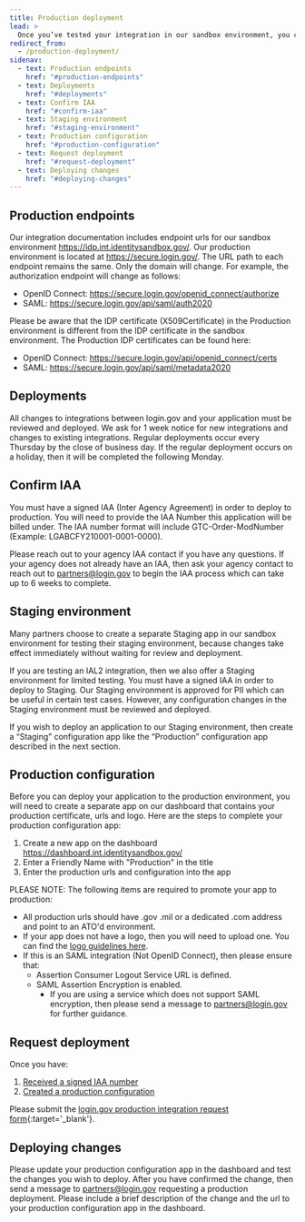 ```yaml
---
title: Production deployment
lead: >
  Once you’ve tested your integration in our sandbox environment, you can request deployment to the Login.gov production environment.
redirect_from:
  - /production-deployment/
sidenav:
  - text: Production endpoints
    href: "#production-endpoints"
  - text: Deployments
    href: "#deployments"
  - text: Confirm IAA
    href: "#confirm-iaa"
  - text: Staging environment
    href: "#staging-environment"
  - text: Production configuration
    href: "#production-configuration"
  - text: Request deployment
    href: "#request-deployment"
  - text: Deploying changes
    href: "#deploying-changes"
---
```



## Production endpoints

Our integration documentation includes endpoint urls for our sandbox environment https://idp.int.identitysandbox.gov/. Our production environment is located at https://secure.login.gov/. The URL path to each endpoint remains the same. Only the domain will change. For example, the authorization endpoint will change as follows:
* OpenID Connect: <https://secure.login.gov/openid_connect/authorize>
* SAML: <https://secure.login.gov/api/saml/auth2020>

Please be aware that the IDP certificate (X509Certificate) in the Production environment is different from the IDP certificate in the sandbox environment. The Production IDP certificates can be found here:
* OpenID Connect: <https://secure.login.gov/api/openid_connect/certs>
* SAML: <https://secure.login.gov/api/saml/metadata2020>

## Deployments

All changes to integrations between login.gov and your application must be reviewed and deployed. We ask for 1 week notice for new integrations and changes to existing integrations. Regular deployments occur every Thursday by the close of business day. If the regular deployment occurs on a holiday, then it will be completed the following Monday.

## Confirm IAA

You must have a signed IAA (Inter Agency Agreement) in order to deploy to production. You will need to provide the IAA Number this application will be billed under. The IAA number format will include GTC-Order-ModNumber (Example: LGABCFY210001-0001-0000).

Please reach out to your agency IAA contact if you have any questions. If your agency does not already have an IAA, then ask your agency contact to reach out to [partners@login.gov](mailto:partners@login.gov) to begin the IAA process which can take up to 6 weeks to complete.

## Staging environment

Many partners choose to create a separate Staging app in our sandbox environment for testing their staging environment, because changes take effect immediately without waiting for review and deployment.

If you are testing an IAL2 integration, then we also offer a Staging environment for limited testing. You must have a signed IAA in order to deploy to Staging. Our Staging environment is approved for PII which can be useful in certain test cases. However, any configuration changes in the Staging environment must be reviewed and deployed.

If you wish to deploy an application to our Staging environment, then create a “Staging” configuration app like the “Production” configuration app described in the next section.

## Production configuration

Before you can deploy your application to the production environment, you will need to create a separate app on our dashboard that contains your production certificate, urls and logo. Here are the steps to complete your production configuration app:
1. Create a new app on the dashboard https://dashboard.int.identitysandbox.gov/
2. Enter a Friendly Name with "Production" in the title
3. Enter the production urls and configuration into the app

PLEASE NOTE: The following items are required to promote your app to production:

* All production urls should have .gov .mil or a dedicated .com address and point to an ATO'd environment.
* If your app does not have a logo, then you will need to upload one. You can find the [logo guidelines here](https://developers.login.gov/design-guidelines/#agency-logo-guidelines).
* If this is an SAML integration (Not OpenID Connect), then please ensure that:
  * Assertion Consumer Logout Service URL is defined.
  * SAML Assertion Encryption is enabled.
    * If you are using a service which does not support SAML encryption, then please send a message to [partners@login.gov](mailto:partners@login.gov) for further guidance.

## Request deployment

Once you have:
1. [Received a signed IAA number](#confirm-iaa)
2. [Created a production configuration](#production-configuration)

Please submit the [login.gov production integration request form](https://share.hsforms.com/1UTxHGOu2Q0SVyz9ulknZGw3ak9e){:target='_blank'}.

## Deploying changes

Please update your production configuration app in the dashboard and test the changes you wish to deploy. After you have confirmed the change, then send a message to [partners@login.gov](mailto:partners@login.gov) requesting a production deployment. Please include a brief description of the change and the url to your production configuration app in the dashboard.

